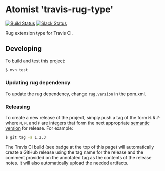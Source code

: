 # Atomist 'travis-rug-type'

[![Build Status](https://travis-ci.org/atomist-rugs/travis-rug-type.svg?branch=master)](https://travis-ci.org/atomist-rugs/travis-rug-type)
[![Slack Status](https://join.atomist.com/badge.svg)](https://join.atomist.com)

Rug extension type for Travis CI.

## Developing

To build and test this project:

```
$ mvn test
```

### Updating rug dependency

To update the rug dependency, change `rug.version` in the pom.xml.

### Releasing

To create a new release of the project, simply push a tag of the form
`M.N.P` where `M`, `N`, and `P` are integers that form the next
appropriate [semantic version][semver] for release.  For example:

```sh
$ git tag -a 1.2.3
```

The Travis CI build (see badge at the top of this page) will
automatically create a GitHub release using the tag name for the
release and the comment provided on the annotated tag as the contents
of the release notes.  It will also automatically upload the needed
artifacts.

[semver]: http://semver.org

